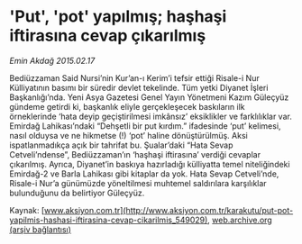 # 'Put', 'pot' yapılmış; haşhaşi iftirasına cevap çıkarılmış

*Emin Akdağ 2015.02.17*

<div class="pNewsDetailMainContent" itemprop="articleBody">
 <p>
  Bediüzzaman Said Nursi’nin Kur’an-ı Kerim’i tefsir ettiği Risale-i Nur Külliyatının basımı bir süredir devlet tekelinde. Tüm yetki Diyanet İşleri Başkanlığı’nda. Yeni Asya Gazetesi Genel Yayın Yönetmeni Kazım Güleçyüz gündeme getirdi ki, başkanlık eliyle gerçekleşecek baskıların ilk örneklerinde ‘hata deyip geçiştirilmesi imkânsız’ eksiklikler ve farklılıklar var. Emirdağ Lahikası’ndaki “Dehşetli bir put kırdım.” ifadesinde ‘put’ kelimesi, nasıl olduysa ve ne hikmetse (!) ‘pot’ haline dönüştürülmüş. Aksi ispatlanmadıkça açık bir tahrifat bu. Şualar’daki “Hata Sevap Cetveli’ndense”, Bediüzzaman’ın ‘haşhaşi iftirasına’ verdiği cevaplar çıkarılmış. Ayrıca, Diyanet’in baskıya hazırladığı külliyatta temel niteliğindeki Emirdağ-2 ve Barla Lahikası gibi kitaplar da yok. Hata Sevap Cetveli’nde, Risale-i Nur’a günümüzde yöneltilmesi muhtemel saldırılara karşılıklar bulunduğunu da belirtiyor Güleçyüz.
 </p>
</div>


Kaynak: [www.aksiyon.com.tr](http://www.aksiyon.com.tr/karakutu/put-pot-yapilmis-hashasi-iftirasina-cevap-cikarilmis_549029), [web.archive.org (arşiv bağlantısı)](http://web.archive.org/web/20150219195357/http://www.aksiyon.com.tr/karakutu/put-pot-yapilmis-hashasi-iftirasina-cevap-cikarilmis_549029)

